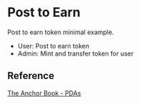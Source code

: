 # Post to Earn
Post to earn token minimal example.

- User: Post to earn token
- Admin: Mint and transfer token for user

## Reference
[The Anchor Book - PDAs](https://book.anchor-lang.com/chapter_3/PDAs.html)
